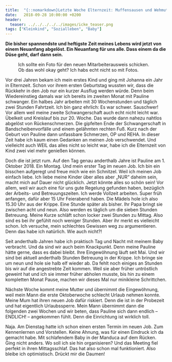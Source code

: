 ```yaml
---
title:  "{::nomarkdown}Letzte Woche Elternzeit: Muffensausen und Wehmut{:/}"
date:   2018-09-28 10:00:00 +0200
header:
  teaser: ../../../../../images/icke_teaser.png
tags: ["Kleinkind", "Sozialleben", "Baby"]
---
```


**Die bisher spannendste und heftigste Zeit meines Lebens wird jetzt von einem Neuanfang abgelöst. Ein Neuanfang für uns alle. Dass einem da die Düse geht, darf dann sein.**

<figure>
  <img src="../../../../../images/icke.png" alt="">
  <figcaption>Ich sollte ein Foto für den neuen Mitarbeiterausweis schicken. Ob das wohl okay geht? Ich habs echt nicht so mit Fotos.</figcaption>
</figure>

Vor drei Jahren bekam ich mein erstes Kind und ging mit Johanna ein Jahr in Elternzeit. Schon vor ihrem ersten Geburtstag wussten wir, dass die Rückkehr in den Job nur ein kurzer Ausflug werden würde. Denn beim Wiedereinstieg damals war ich bereits im zweiten Monat mit Pauline schwanger. Ein halbes Jahr arbeiten mit 30 Wochenstunden und täglich zwei Stunden Fahrtzeit. Ich bin ganz ehrlich: Es war schwer. Sauschwer! Vor allem weil meine zweite Schwangerschaft auch echt nicht leicht war. Übelkeit und Kreislauf bis zur 20. Woche. Das wurde dann nahezu nahtlos abgelöst von Rückenschmerzen. Die gipfelten Ende der Schwangerschaft in Bandscheibenvorfälle und einem gelähmten rechten Fuß. Kurz nach der Geburt von Pauline dann unfassbare Schmerzen, OP und REHA. In dieser Zeit habe ich kaum einen Gedanken an meinen Job verschwendet. Und vielleicht auch WEIL das alles nicht so leicht war, habe ich die Elternzeit von Kind zwei viel mehr genießen können.

Doch die ist jetzt rum. Auf den Tag genau anderthalb Jahre ist Pauline am 1. Oktober 2018. Ein Montag. Und mein erster Tag im neuen Job. Ich bin ein bisschen aufgeregt und freue mich wie ein Schnitzel. Weil ich meinen Job einfach liebe. Ich liebe meine Kinder über alles aber „NUR“ daheim sein, macht mich auf Dauer nicht glücklich. Jetzt könnte alles so schön sein! Vor allem, weil wir auch eine für uns gute Regelung gefunden haben, bezüglich der Arbeits- und Betreuungszeiten. Ich werde Vollzeit arbeiten. Super früh anfangen, dafür aber 15 Uhr Feierabend haben. Die Mädels hole ich also 15.30 Uhr aus der Krippe. Eine Stunde später als bisher. Ihr Papa bringt sie zwischen acht und neun. Also werden es täglich um die sieben Stunden Betreuung. Meine Kurze schläft schon locker zwei Stunden zu Mittag. Also sind es bei ihr gefühlt noch weniger Stunden. Aber ihr merkt es vielleicht schon. Ich versuche, mein schlechtes Gewissen weg zu argumentieren. Denn das habe ich natürlich. Wie auch nicht?!

Seit anderthalb Jahren habe ich praktisch Tag und Nacht mit meinem Baby verbracht. Und da sind wir auch beim Knackpunkt. Denn meine Pauline hätte gerne, dass es dabei bleibt. Ihre Eingewöhnung läuft seit Mai. Und wir sind bei aktuell anderthalb Stunden Betreuung in der Krippe. Ich bringe sie um neun und hole sie halb elf wieder ab. Da fehlt noch einiges an Stunden bis wir auf die angestrebte Zeit kommen. Weil sie aber früher untröstlich geweint hat und ich sie immer früher abholen musste, bis hin zu einem kompletten Monat Pause, machen wir dieses Mal nur minikleine Schrittchen. 

Nächste Woche kommt meine Mutter und übernimmt die Eingewöhnung, weil mein Mann die erste Oktoberwoche schlecht Urlaub nehmen konnte. Meine Mum hat ihren neuen Job dafür riskiert. Denn die ist in der Probezeit und hat eigentlich Urlaubssperre. Mein Mann übernimmt dann die folgenden zwei Wochen und wir beten, dass Pauline sich dann endlich – ENDLICH! – angekommen fühlt. Denn die Einrichtung ist wirklich toll. 

Naja. Am Dienstag hatte ich schon einen ersten Termin im neuen Job. Zum Kennenlernen und Vorstellen. Keine Ahnung, was für einen Eindruck ich da gemacht habe. Mit schlafendem Baby in der Manduca auf dem Rücken. Ging nicht anders. Wo soll ich sie hin organisieren? Und das Meeting fiel perfekt in ihren Mittagsschlaf. Das hat also schon mal funktioniert. Also bleibe ich optimistisch. Drückt mir die Daumen!








   






































